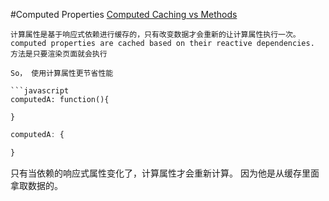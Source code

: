 #Computed Properties
[Computed Caching vs Methods](https://vuejs.org/v2/guide/computed.html#Computed-Caching-vs-Methods)
```
计算属性是基于响应式依赖进行缓存的，只有改变数据才会重新的让计算属性执行一次。computed properties are cached based on their reactive dependencies.
方法是只要渲染页面就会执行

So， 使用计算属性更节省性能

```javascript
computedA: function(){

}
```
```javascript
computedA: {

}
```
只有当依赖的响应式属性变化了，计算属性才会重新计算。 因为他是从缓存里面拿取数据的。